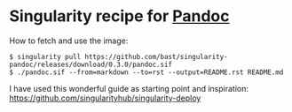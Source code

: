 # Singularity recipe for [Pandoc](https://pandoc.org/)

How to fetch and use the image:
```
$ singularity pull https://github.com/bast/singularity-pandoc/releases/download/0.3.0/pandoc.sif
$ ./pandoc.sif --from=markdown --to=rst --output=README.rst README.md
```

I have used this wonderful guide as starting point and inspiration:
https://github.com/singularityhub/singularity-deploy
